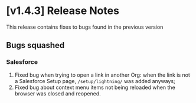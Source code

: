 # [v1.4.3] Release Notes

This release contains fixes to bugs found in the previous version

## Bugs squashed

### Salesforce

1. Fixed bug when trying to open a link in another Org: when the link is not a Salesforce Setup page, `/setup/lightning/` was added anyways;
2. Fixed bug about context menu items not being reloaded when the browser was closed and reopened.
